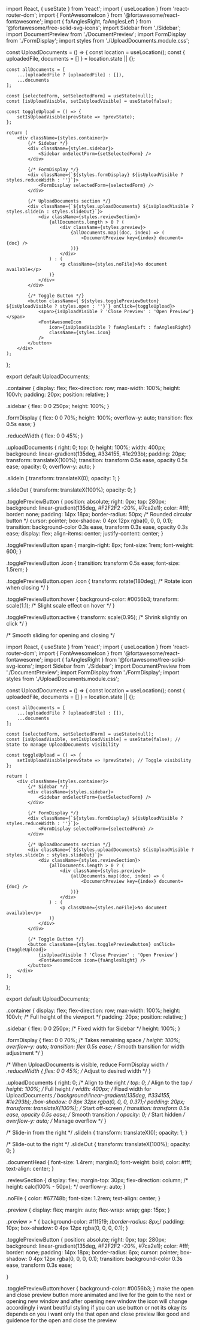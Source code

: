 import React, { useState } from 'react';
import { useLocation } from 'react-router-dom';
import { FontAwesomeIcon } from '@fortawesome/react-fontawesome';
import { faAnglesRight, faAnglesLeft } from '@fortawesome/free-solid-svg-icons';
import Sidebar from './Sidebar';
import DocumentPreview from './DocumentPreview';
import FormDisplay from './FormDisplay';
import styles from './UploadDocuments.module.css';

const UploadDocuments = () => {
    const location = useLocation();
    const { uploadedFile, documents = [] } = location.state || {};

    const allDocuments = [
        ...(uploadedFile ? [uploadedFile] : []),
        ...documents
    ];

    const [selectedForm, setSelectedForm] = useState(null);
    const [isUploadVisible, setIsUploadVisible] = useState(false);

    const toggleUpload = () => {
        setIsUploadVisible(prevState => !prevState);
    };

    return (
        <div className={styles.container}>
            {/* Sidebar */}
            <div className={styles.sidebar}>
                <Sidebar onSelectForm={setSelectedForm} />
            </div>

            {/* FormDisplay */}
            <div className={`${styles.formDisplay} ${isUploadVisible ? styles.reduceWidth : ''}`}>
                <FormDisplay selectedForm={selectedForm} />
            </div>

            {/* UploadDocuments section */}
            <div className={`${styles.uploadDocuments} ${isUploadVisible ? styles.slideIn : styles.slideOut}`}>
                <div className={styles.reviewSection}>
                    {allDocuments.length > 0 ? (
                        <div className={styles.preview}>
                            {allDocuments.map((doc, index) => (
                                <DocumentPreview key={index} document={doc} />
                            ))}
                        </div>
                    ) : (
                        <p className={styles.noFile}>No document available</p>
                    )}
                </div>
            </div>

            {/* Toggle Button */}
            <button className={`${styles.togglePreviewButton} ${isUploadVisible ? styles.open : ''}`} onClick={toggleUpload}>
                <span>{isUploadVisible ? 'Close Preview' : 'Open Preview'}</span>
                <FontAwesomeIcon 
                    icon={isUploadVisible ? faAnglesLeft : faAnglesRight} 
                    className={styles.icon} 
                />
            </button>
        </div>
    );
};

export default UploadDocuments;





.container {
    display: flex;
    flex-direction: row;
    max-width: 100%;
    height: 100vh;
    padding: 20px;
    position: relative;
}

.sidebar {
    flex: 0 0 250px;
    height: 100%;
}

.formDisplay {
    flex: 0 0 70%;
    height: 100%;
    overflow-y: auto;
    transition: flex 0.5s ease;
}

.reduceWidth {
    flex: 0 0 45%;
}

.uploadDocuments {
    right: 0;
    top: 0;
    height: 100%;
    width: 400px;
    background: linear-gradient(135deg, #334155, #1e293b);
    padding: 20px;
    transform: translateX(100%);
    transition: transform 0.5s ease, opacity 0.5s ease;
    opacity: 0;
    overflow-y: auto;
}

.slideIn {
    transform: translateX(0);
    opacity: 1;
}

.slideOut {
    transform: translateX(100%);
    opacity: 0;
}

.togglePreviewButton {
    position: absolute;
    right: 0px;
    top: 280px;
    background: linear-gradient(135deg, #F2F2F2 -20%, #7ca2e1);
    color: #fff;
    border: none;
    padding: 14px 18px;
    border-radius: 50px; /* Rounded circular button */
    cursor: pointer;
    box-shadow: 0 4px 12px rgba(0, 0, 0, 0.1);
    transition: background-color 0.3s ease, transform 0.3s ease, opacity 0.3s ease;
    display: flex;
    align-items: center;
    justify-content: center;
}

.togglePreviewButton span {
    margin-right: 8px;
    font-size: 1rem;
    font-weight: 600;
}

.togglePreviewButton .icon {
    transition: transform 0.5s ease;
    font-size: 1.5rem;
}

.togglePreviewButton.open .icon {
    transform: rotate(180deg); /* Rotate icon when closing */
}

.togglePreviewButton:hover {
    background-color: #0056b3;
    transform: scale(1.1); /* Slight scale effect on hover */
}

.togglePreviewButton:active {
    transform: scale(0.95); /* Shrink slightly on click */
}

/* Smooth sliding for opening and closing */












import React, { useState } from 'react';
import { useLocation } from 'react-router-dom';
import { FontAwesomeIcon } from '@fortawesome/react-fontawesome';
import { faAnglesRight } from '@fortawesome/free-solid-svg-icons';
import Sidebar from './Sidebar';
import DocumentPreview from './DocumentPreview';
import FormDisplay from './FormDisplay';
import styles from './UploadDocuments.module.css';

const UploadDocuments = () => {
    const location = useLocation();
    const { uploadedFile, documents = [] } = location.state || {};

    const allDocuments = [
        ...(uploadedFile ? [uploadedFile] : []),
        ...documents
    ];

    const [selectedForm, setSelectedForm] = useState(null);
    const [isUploadVisible, setIsUploadVisible] = useState(false); // State to manage UploadDocuments visibility

    const toggleUpload = () => {
        setIsUploadVisible(prevState => !prevState); // Toggle visibility
    };

    return (
        <div className={styles.container}>
            {/* Sidebar */}
            <div className={styles.sidebar}>
                <Sidebar onSelectForm={setSelectedForm} />
            </div>

            {/* FormDisplay */}
            <div className={`${styles.formDisplay} ${isUploadVisible ? styles.reduceWidth : ''}`}>
                <FormDisplay selectedForm={selectedForm} />
            </div>

            {/* UploadDocuments section */}
            <div className={`${styles.uploadDocuments} ${isUploadVisible ? styles.slideIn : styles.slideOut}`}>
                <div className={styles.reviewSection}>
                    {allDocuments.length > 0 ? (
                        <div className={styles.preview}>
                            {allDocuments.map((doc, index) => (
                                <DocumentPreview key={index} document={doc} />
                            ))}
                        </div>
                    ) : (
                        <p className={styles.noFile}>No document available</p>
                    )}
                </div>
            </div>

            {/* Toggle Button */}
            <button className={styles.togglePreviewButton} onClick={toggleUpload}>
                {isUploadVisible ? 'Close Preview' : 'Open Preview'}
                <FontAwesomeIcon icon={faAnglesRight} />
            </button>
        </div>
    );
};

export default UploadDocuments;


.container {
    display: flex;
    flex-direction: row;
    max-width: 100%;
    height: 100vh; /* Full height of the viewport */
    padding: 20px;
    position: relative;
}

.sidebar {
    flex: 0 0 250px; /* Fixed width for Sidebar */
    height: 100%;
}

.formDisplay {
    flex: 0 0 70%; /* Takes remaining space */
    height: 100%;
    overflow-y: auto;
    transition: flex 0.5s ease; /* Smooth transition for width adjustment */
}

/* When UploadDocuments is visible, reduce FormDisplay width */
.reduceWidth {
    flex: 0 0 45%; /* Adjust to desired width */
}

.uploadDocuments {
    right: 0; /* Align to the right */
    top: 0; /* Align to the top */
    height: 100%; /* Full height */
    width: 400px; /* Fixed width for UploadDocuments */
    background:linear-gradient(135deg, #334155, #1e293b);
    /*box-shadow: 0 8px 32px rgba(0, 0, 0, 0.37);*/
    padding: 20px;
    transform: translateX(100%); /* Start off-screen */
    transition: transform 0.5s ease, opacity 0.5s ease; /* Smooth transition */
    opacity: 0; /* Start hidden */
    overflow-y: auto; /* Manage overflow */
}

/* Slide-in from the right */
.slideIn {
    transform: translateX(0);
    opacity: 1;
}

/* Slide-out to the right */
.slideOut {
    transform: translateX(100%);
    opacity: 0;
}

.documentHead {
    font-size: 1.4rem;
    margin:0;
    font-weight: bold;
    color: #fff;
    text-align: center;
} 

.reviewSection {
       display: flex;
    margin-top: 30px;
    flex-direction: column;
    /* height: calc(100% - 50px); */
    overflow-y: auto;
}

.noFile {
    color: #67748b;
    font-size: 1.2rem;
    text-align: center;
}

.preview {
    display: flex;
    margin: auto;
    flex-wrap: wrap;
    gap: 15px;
}

.preview > * {
    background-color: #f1f5f9;
    /*border-radius: 8px;*/
    padding: 10px;
    box-shadow: 0 4px 12px rgba(0, 0, 0, 0.1);
}

.togglePreviewButton {
        position: absolute;
    right: 0px;
    top: 280px;
    background: linear-gradient(135deg, #F2F2F2 -20%, #7ca2e1);
    color: #fff;
    border: none;
    padding: 14px 18px;
    border-radius: 6px;
    cursor: pointer;
    box-shadow: 0 4px 12px rgba(0, 0, 0, 0.1);
    transition: background-color 0.3s ease, transform 0.3s ease;
  
}

.togglePreviewButton:hover {
    background-color: #0056b3;
}
make the open and close preview button more animated and live for the goin to the next or opening new window and after opening new window the icon will change accordingly i want beutiful styling if you can use button or not its okay its depends on you i want only the that open and close preview like good and guidence for the open and close the preview
